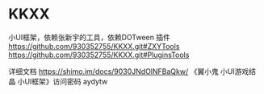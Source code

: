 # KKXX

小UI框架，依赖张新宇的工具，依赖DOTween 插件
https://github.com/930352755/KKXX.git#ZXYTools
https://github.com/930352755/KKXX.git#PluginsTools

详细文档
https://shimo.im/docs/9030JNdOlNFBaQkw/ 《翼小鬼  小UI游戏结晶  小UI框架》访问密码 aydytw
